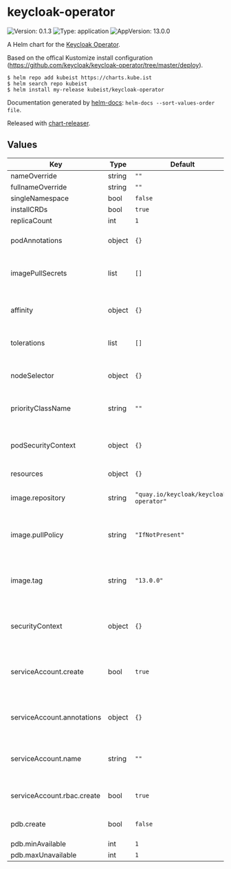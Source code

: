 # keycloak-operator

![Version: 0.1.3](https://img.shields.io/badge/Version-0.1.3-informational?style=flat-square) ![Type: application](https://img.shields.io/badge/Type-application-informational?style=flat-square) ![AppVersion: 13.0.0](https://img.shields.io/badge/AppVersion-13.0.0-informational?style=flat-square)

A Helm chart for the [Keycloak Operator](https://github.com/keycloak/keycloak-operator).

Based on the offical Kustomize install configuration (https://github.com/keycloak/keycloak-operator/tree/master/deploy).

```shell
$ helm repo add kubeist https://charts.kube.ist
$ helm search repo kubeist
$ helm install my-release kubeist/keycloak-operator
```

Documentation generated by [helm-docs](https://github.com/norwoodj/helm-docs): `helm-docs --sort-values-order file`.

Released with [chart-releaser](https://github.com/helm/chart-releaser).

## Values

| Key | Type | Default | Description |
|-----|------|---------|-------------|
| nameOverride | string | `""` |  |
| fullnameOverride | string | `""` |  |
| singleNamespace | bool | `false` |  |
| installCRDs | bool | `true` |  |
| replicaCount | int | `1` |  |
| podAnnotations | object | `{}` | Annotations for the operator |
| imagePullSecrets | list | `[]` | Image Pull Secrets for the operator |
| affinity | object | `{}` | The operators Node/Pod Affinity |
| tolerations | list | `[]` | The operators tolerations |
| nodeSelector | object | `{}` | The operators node selector |
| priorityClassName | string | `""` | The operators priority |
| podSecurityContext | object | `{}` | The operators pod security context |
| resources | object | `{}` |  |
| image.repository | string | `"quay.io/keycloak/keycloak-operator"` | The operators image repository |
| image.pullPolicy | string | `"IfNotPresent"` | The operators image pull policy |
| image.tag | string | `"13.0.0"` | Overrides the image tag whose default is the chart version. |
| securityContext | object | `{}` | The operators security context |
| serviceAccount.create | bool | `true` | Specifies whether a service account should be created |
| serviceAccount.annotations | object | `{}` | Annotations to add to the service account |
| serviceAccount.name | string | `""` | The name of the service account to use. |
| serviceAccount.rbac.create | bool | `true` | Should rbac rules be created |
| pdb.create | bool | `false` | Should we create a pdb |
| pdb.minAvailable | int | `1` |  |
| pdb.maxUnavailable | int | `1` |  |

